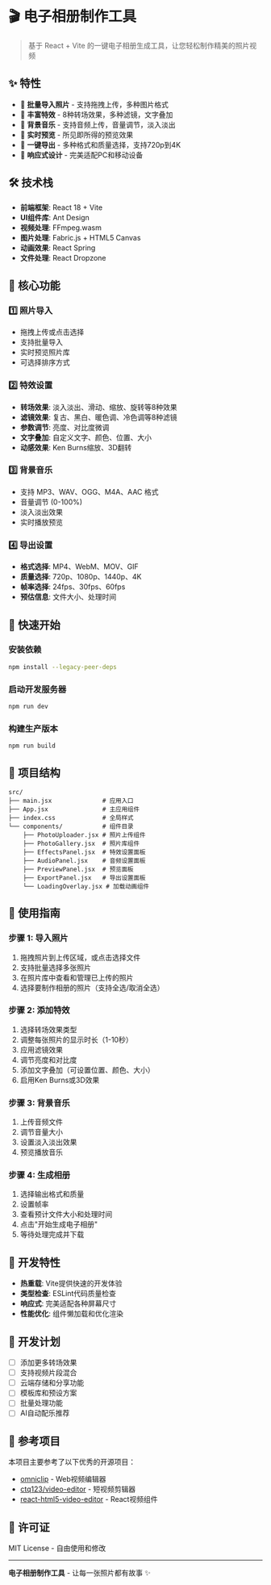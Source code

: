 # 🎬 电子相册制作工具

> 基于 React + Vite 的一键电子相册生成工具，让您轻松制作精美的照片视频

## ✨ 特性

- 📸 **批量导入照片** - 支持拖拽上传，多种图片格式
- 🎨 **丰富特效** - 8种转场效果，多种滤镜，文字叠加
- 🎵 **背景音乐** - 支持音频上传，音量调节，淡入淡出
- 👀 **实时预览** - 所见即所得的预览效果
- 🎯 **一键导出** - 多种格式和质量选择，支持720p到4K
- 📱 **响应式设计** - 完美适配PC和移动设备

## 🛠 技术栈

- **前端框架**: React 18 + Vite
- **UI组件库**: Ant Design
- **视频处理**: FFmpeg.wasm
- **图片处理**: Fabric.js + HTML5 Canvas
- **动画效果**: React Spring
- **文件处理**: React Dropzone

## 🎯 核心功能

### 1️⃣ 照片导入
- 拖拽上传或点击选择
- 支持批量导入
- 实时预览照片库
- 可选择排序方式

### 2️⃣ 特效设置
- **转场效果**: 淡入淡出、滑动、缩放、旋转等8种效果
- **滤镜效果**: 复古、黑白、暖色调、冷色调等8种滤镜
- **参数调节**: 亮度、对比度微调
- **文字叠加**: 自定义文字、颜色、位置、大小
- **动感效果**: Ken Burns缩放、3D翻转

### 3️⃣ 背景音乐
- 支持 MP3、WAV、OGG、M4A、AAC 格式
- 音量调节 (0-100%)
- 淡入淡出效果
- 实时播放预览

### 4️⃣ 导出设置
- **格式选择**: MP4、WebM、MOV、GIF
- **质量选择**: 720p、1080p、1440p、4K
- **帧率选择**: 24fps、30fps、60fps
- **预估信息**: 文件大小、处理时间

## 🚀 快速开始

### 安装依赖
```bash
npm install --legacy-peer-deps
```

### 启动开发服务器
```bash
npm run dev
```

### 构建生产版本
```bash
npm run build
```

## 📁 项目结构

```
src/
├── main.jsx              # 应用入口
├── App.jsx               # 主应用组件
├── index.css             # 全局样式
└── components/           # 组件目录
    ├── PhotoUploader.jsx # 照片上传组件
    ├── PhotoGallery.jsx  # 照片库组件
    ├── EffectsPanel.jsx  # 特效设置面板
    ├── AudioPanel.jsx    # 音频设置面板
    ├── PreviewPanel.jsx  # 预览面板
    ├── ExportPanel.jsx   # 导出设置面板
    └── LoadingOverlay.jsx # 加载动画组件
```

## 🎨 使用指南

### 步骤 1: 导入照片
1. 拖拽照片到上传区域，或点击选择文件
2. 支持批量选择多张照片
3. 在照片库中查看和管理已上传的照片
4. 选择要制作相册的照片（支持全选/取消全选）

### 步骤 2: 添加特效
1. 选择转场效果类型
2. 调整每张照片的显示时长（1-10秒）
3. 应用滤镜效果
4. 调节亮度和对比度
5. 添加文字叠加（可设置位置、颜色、大小）
6. 启用Ken Burns或3D效果

### 步骤 3: 背景音乐
1. 上传音频文件
2. 调节音量大小
3. 设置淡入淡出效果
4. 预览播放音乐

### 步骤 4: 生成相册
1. 选择输出格式和质量
2. 设置帧率
3. 查看预计文件大小和处理时间
4. 点击"开始生成电子相册"
5. 等待处理完成并下载

## 🔧 开发特性

- **热重载**: Vite提供快速的开发体验
- **类型检查**: ESLint代码质量检查
- **响应式**: 完美适配各种屏幕尺寸
- **性能优化**: 组件懒加载和优化渲染

## 📝 开发计划

- [ ] 添加更多转场效果
- [ ] 支持视频片段混合
- [ ] 云端存储和分享功能
- [ ] 模板库和预设方案
- [ ] 批量处理功能
- [ ] AI自动配乐推荐

## 🤝 参考项目

本项目主要参考了以下优秀的开源项目：
- [omniclip](https://github.com/omni-media/omniclip) - Web视频编辑器
- [ctq123/video-editor](https://github.com/ctq123/video-editor) - 短视频剪辑器
- [react-html5-video-editor](https://github.com/reactvideoeditor/react-html5-video-editor) - React视频组件

## 📄 许可证

MIT License - 自由使用和修改

---

**电子相册制作工具** - 让每一张照片都有故事 ✨ 